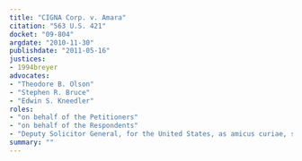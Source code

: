 ```yaml
---
title: "CIGNA Corp. v. Amara"
citation: "563 U.S. 421"
docket: "09-804"
argdate: "2010-11-30"
publishdate: "2011-05-16"
justices:
- 1994breyer
advocates:
- "Theodore B. Olson"
- "Stephen R. Bruce"
- "Edwin S. Kneedler"
roles:
- "on behalf of the Petitioners"
- "on behalf of the Respondents"
- "Deputy Solicitor General, for the United States, as amicus curiae, supporting the Respondents"
summary: ""
---
```


